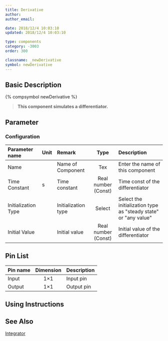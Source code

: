 ```yaml
---
title: Derivative
author:
author_email:

date: 2018/12/4 10:03:10
updated: 2018/12/4 10:03:10

type: components
category: -3003
order: 300

classname: _newDerivative
symbol: newDerivative
---
```


## Basic Description

{% compsymbol newDerivative %}

> **This component simulates a differentiator.**

## Parameter

### Configuration

| Parameter name      | Unit | Remark              |        Type         | Description                                                     |
| :------------------ | :--- | :------------------ | :-----------------: | :-------------------------------------------------------------- |
| Name                |      | Name of Component   |         Tex         | Enter the name of this component                                |
| Time Constant       | s    | Time constant       | Real number (Const) | Time const of the differentiator                                |
| Initialization Type |      | Initialization type |       Select        | Select the initialization type as "steady state" or "any value" |
| Initial Value       |      | Initial value       | Real number (Const) | Initial value of the differentiator                             |

## Pin List

| Pin name | Dimension | Description |
| :------- | :-------: | :---------- |
| Input    |    1×1    | Input pin   |
| Output   |    1×1    | Output pin  |

## Using Instructions

## See Also

[Integrator](comp_newIntegrator.md)

